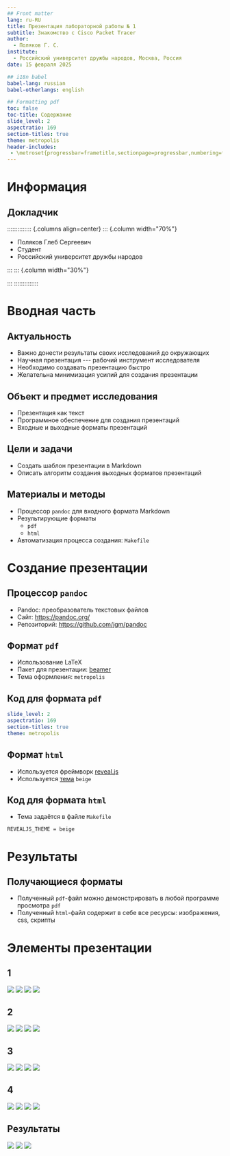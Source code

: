 ```yaml
---
## Front matter
lang: ru-RU
title: Презентация лабораторной работы № 1
subtitle: Знакомство с Cisco Packet Tracer
author:
  - Поляков Г. С.
institute:
  - Российский университет дружбы народов, Москва, Россия
date: 15 февраля 2025

## i18n babel
babel-lang: russian
babel-otherlangs: english

## Formatting pdf
toc: false
toc-title: Содержание
slide_level: 2
aspectratio: 169
section-titles: true
theme: metropolis
header-includes:
 - \metroset{progressbar=frametitle,sectionpage=progressbar,numbering=fraction}
---
```


# Информация

## Докладчик

:::::::::::::: {.columns align=center}
::: {.column width="70%"}

  * Поляков Глеб Сергеевич
  * Студент
  * Российский университет дружбы народов

:::
::: {.column width="30%"}


:::
::::::::::::::

# Вводная часть

## Актуальность

- Важно донести результаты своих исследований до окружающих
- Научная презентация --- рабочий инструмент исследователя
- Необходимо создавать презентацию быстро
- Желательна минимизация усилий для создания презентации

## Объект и предмет исследования

- Презентация как текст
- Программное обеспечение для создания презентаций
- Входные и выходные форматы презентаций

## Цели и задачи

- Создать шаблон презентации в Markdown
- Описать алгоритм создания выходных форматов презентаций

## Материалы и методы

- Процессор `pandoc` для входного формата Markdown
- Результирующие форматы
	- `pdf`
	- `html`
- Автоматизация процесса создания: `Makefile`

# Создание презентации

## Процессор `pandoc`

- Pandoc: преобразователь текстовых файлов
- Сайт: <https://pandoc.org/>
- Репозиторий: <https://github.com/jgm/pandoc>

## Формат `pdf`

- Использование LaTeX
- Пакет для презентации: [beamer](https://ctan.org/pkg/beamer)
- Тема оформления: `metropolis`

## Код для формата `pdf`

```yaml
slide_level: 2
aspectratio: 169
section-titles: true
theme: metropolis
```

## Формат `html`

- Используется фреймворк [reveal.js](https://revealjs.com/)
- Используется [тема](https://revealjs.com/themes/) `beige`

## Код для формата `html`

- Тема задаётся в файле `Makefile`

```make
REVEALJS_THEME = beige 
```
# Результаты

## Получающиеся форматы

- Полученный `pdf`-файл можно демонстрировать в любой программе просмотра `pdf`
- Полученный `html`-файл содержит в себе все ресурсы: изображения, css, скрипты

# Элементы презентации

## 1

![](./image/image1.png)
![](./image/image2.png)
![](./image/image3.png)
![](./image/image4.png)

## 2

![](./image/image5.png)
![](./image/image6.png)
![](./image/image7.png)
![](./image/image8.png)

## 3

![](./image/image9.png)
![](./image/image10.png)
![](./image/image11.png)
![](./image/image12.png)

## 4

![](./image/image13.png)
![](./image/image14.png)
![](./image/image15.png)
![](./image/image16.png)

## Результаты

![](./image/image17.png)
![](./image/image18.png)
![](./image/image19.png)
